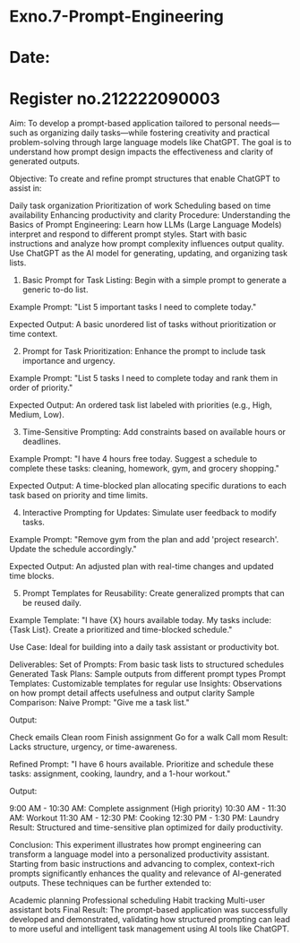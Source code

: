 # Exno.7-Prompt-Engineering
# Date:
# Register no.212222090003
Aim:
To develop a prompt-based application tailored to personal needs—such as organizing daily tasks—while fostering creativity and practical problem-solving through large language models like ChatGPT. The goal is to understand how prompt design impacts the effectiveness and clarity of generated outputs.

Objective:
To create and refine prompt structures that enable ChatGPT to assist in:

Daily task organization
Prioritization of work
Scheduling based on time availability
Enhancing productivity and clarity
Procedure:
Understanding the Basics of Prompt Engineering:
Learn how LLMs (Large Language Models) interpret and respond to different prompt styles.
Start with basic instructions and analyze how prompt complexity influences output quality.
Use ChatGPT as the AI model for generating, updating, and organizing task lists.
1. Basic Prompt for Task Listing:
Begin with a simple prompt to generate a generic to-do list.

Example Prompt: "List 5 important tasks I need to complete today."

Expected Output: A basic unordered list of tasks without prioritization or time context.

2. Prompt for Task Prioritization:
Enhance the prompt to include task importance and urgency.

Example Prompt: "List 5 tasks I need to complete today and rank them in order of priority."

Expected Output: An ordered task list labeled with priorities (e.g., High, Medium, Low).

3. Time-Sensitive Prompting:
Add constraints based on available hours or deadlines.

Example Prompt: "I have 4 hours free today. Suggest a schedule to complete these tasks: cleaning, homework, gym, and grocery shopping."

Expected Output: A time-blocked plan allocating specific durations to each task based on priority and time limits.

4. Interactive Prompting for Updates:
Simulate user feedback to modify tasks.

Example Prompt: "Remove gym from the plan and add 'project research'. Update the schedule accordingly."

Expected Output: An adjusted plan with real-time changes and updated time blocks.

5. Prompt Templates for Reusability:
Create generalized prompts that can be reused daily.

Example Template: "I have {X} hours available today. My tasks include: {Task List}. Create a prioritized and time-blocked schedule."

Use Case: Ideal for building into a daily task assistant or productivity bot.

Deliverables:
Set of Prompts: From basic task lists to structured schedules
Generated Task Plans: Sample outputs from different prompt types
Prompt Templates: Customizable templates for regular use
Insights: Observations on how prompt detail affects usefulness and output clarity
Sample Comparison:
Naive Prompt:
"Give me a task list."

Output:

Check emails
Clean room
Finish assignment
Go for a walk
Call mom
Result: Lacks structure, urgency, or time-awareness.

Refined Prompt:
"I have 6 hours available. Prioritize and schedule these tasks: assignment, cooking, laundry, and a 1-hour workout."

Output:

9:00 AM - 10:30 AM: Complete assignment (High priority)
10:30 AM - 11:30 AM: Workout
11:30 AM - 12:30 PM: Cooking
12:30 PM - 1:30 PM: Laundry
Result: Structured and time-sensitive plan optimized for daily productivity.

Conclusion:
This experiment illustrates how prompt engineering can transform a language model into a personalized productivity assistant. Starting from basic instructions and advancing to complex, context-rich prompts significantly enhances the quality and relevance of AI-generated outputs. These techniques can be further extended to:

Academic planning
Professional scheduling
Habit tracking
Multi-user assistant bots
Final Result:
The prompt-based application was successfully developed and demonstrated, validating how structured prompting can lead to more useful and intelligent task management using AI tools like ChatGPT.


